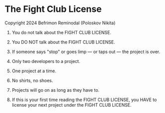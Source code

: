 # The Fight Club License

Copyright 2024 Befrimon Reminodal (Poloskov Nikita)

1. You do not talk about the FIGHT CLUB LICENSE.

2. You DO NOT talk about the FIGHT CLUB LICENSE.

3. If someone says "stop" or goes limp &mdash;  or taps out &mdash; the project is over.

4. Only two developers to a project.

5. One project at a time.

6. No shirts, no shoes.

7. Projects will go on as long as they have to.

8. If this is your first time reading the FIGHT CLUB LICENSE, you HAVE to license your next project under the FIGHT CLUB LICENSE.
